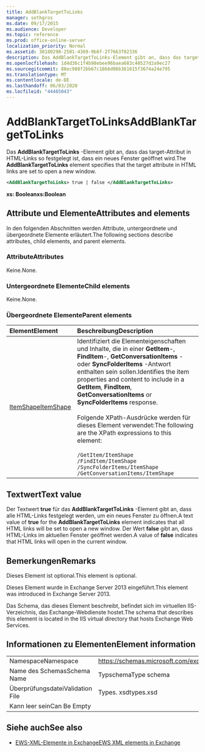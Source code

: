 ```yaml
---
title: AddBlankTargetToLinks
manager: sethgros
ms.date: 09/17/2015
ms.audience: Developer
ms.topic: reference
ms.prod: office-online-server
localization_priority: Normal
ms.assetid: 30180298-2501-4369-9b8f-2f7663f02336
description: Das AddBlankTargetToLinks-Element gibt an, dass das target-Attribut in HTML-Links so festgelegt ist, dass ein neues Fenster geöffnet wird.
ms.openlocfilehash: 1d4d36c1f4b98ebee96baea683c40527d2a9ec27
ms.sourcegitcommit: 88ec988f2bb67c1866d06b361615f3674a24e795
ms.translationtype: MT
ms.contentlocale: de-DE
ms.lasthandoff: 06/03/2020
ms.locfileid: "44465043"
---
```

# <a name="addblanktargettolinks"></a><span data-ttu-id="3ad3a-103">AddBlankTargetToLinks</span><span class="sxs-lookup"><span data-stu-id="3ad3a-103">AddBlankTargetToLinks</span></span>

<span data-ttu-id="3ad3a-104">Das **AddBlankTargetToLinks** -Element gibt an, dass das target-Attribut in HTML-Links so festgelegt ist, dass ein neues Fenster geöffnet wird.</span><span class="sxs-lookup"><span data-stu-id="3ad3a-104">The **AddBlankTargetToLinks** element specifies that the target attribute in HTML links are set to open a new window.</span></span> 
  
```XML
<AddBlankTargetToLinks> true | false </AddBlankTargetToLinks>
```

<span data-ttu-id="3ad3a-105">**xs: Boolean**</span><span class="sxs-lookup"><span data-stu-id="3ad3a-105">**xs:Boolean**</span></span>

## <a name="attributes-and-elements"></a><span data-ttu-id="3ad3a-106">Attribute und Elemente</span><span class="sxs-lookup"><span data-stu-id="3ad3a-106">Attributes and elements</span></span>

<span data-ttu-id="3ad3a-107">In den folgenden Abschnitten werden Attribute, untergeordnete und übergeordnete Elemente erläutert.</span><span class="sxs-lookup"><span data-stu-id="3ad3a-107">The following sections describe attributes, child elements, and parent elements.</span></span>
  
### <a name="attributes"></a><span data-ttu-id="3ad3a-108">Attribute</span><span class="sxs-lookup"><span data-stu-id="3ad3a-108">Attributes</span></span>

<span data-ttu-id="3ad3a-109">Keine.</span><span class="sxs-lookup"><span data-stu-id="3ad3a-109">None.</span></span>
  
### <a name="child-elements"></a><span data-ttu-id="3ad3a-110">Untergeordnete Elemente</span><span class="sxs-lookup"><span data-stu-id="3ad3a-110">Child elements</span></span>

<span data-ttu-id="3ad3a-111">Keine.</span><span class="sxs-lookup"><span data-stu-id="3ad3a-111">None.</span></span>
  
### <a name="parent-elements"></a><span data-ttu-id="3ad3a-112">Übergeordnete Elemente</span><span class="sxs-lookup"><span data-stu-id="3ad3a-112">Parent elements</span></span>

|<span data-ttu-id="3ad3a-113">**Element**</span><span class="sxs-lookup"><span data-stu-id="3ad3a-113">**Element**</span></span>|<span data-ttu-id="3ad3a-114">**Beschreibung**</span><span class="sxs-lookup"><span data-stu-id="3ad3a-114">**Description**</span></span>|
|:-----|:-----|
|[<span data-ttu-id="3ad3a-115">ItemShape</span><span class="sxs-lookup"><span data-stu-id="3ad3a-115">ItemShape</span></span>](itemshape.md) <br/> | <span data-ttu-id="3ad3a-116">Identifiziert die Elementeigenschaften und Inhalte, die in einer **GetItem**-, **FindItem**-, **GetConversationItems** -oder **SyncFolderItems** -Antwort enthalten sein sollen.</span><span class="sxs-lookup"><span data-stu-id="3ad3a-116">Identifies the item properties and content to include in a **GetItem**, **FindItem**, **GetConversationItems** or **SyncFolderItems** response.</span></span><br/><br/>  <span data-ttu-id="3ad3a-117">Folgende XPath-Ausdrücke werden für dieses Element verwendet:</span><span class="sxs-lookup"><span data-stu-id="3ad3a-117">The following are the XPath expressions to this element:</span></span><br/><br/>  `/GetItem/ItemShape` <br/>  `/FindItem/ItemShape` <br/>  `/SyncFolderItems/ItemShape` <br/>  `/GetConversationItems/ItemShape` <br/> |
   
## <a name="text-value"></a><span data-ttu-id="3ad3a-118">Textwert</span><span class="sxs-lookup"><span data-stu-id="3ad3a-118">Text value</span></span>

<span data-ttu-id="3ad3a-119">Der Textwert **true** für das **AddBlankTargetToLinks** -Element gibt an, dass alle HTML-Links festgelegt werden, um ein neues Fenster zu öffnen.</span><span class="sxs-lookup"><span data-stu-id="3ad3a-119">A text value of **true** for the **AddBlankTargetToLinks** element indicates that all HTML links will be set to open a new window.</span></span> <span data-ttu-id="3ad3a-120">Der Wert **false** gibt an, dass HTML-Links im aktuellen Fenster geöffnet werden.</span><span class="sxs-lookup"><span data-stu-id="3ad3a-120">A value of **false** indicates that HTML links will open in the current window.</span></span> 
  
## <a name="remarks"></a><span data-ttu-id="3ad3a-121">Bemerkungen</span><span class="sxs-lookup"><span data-stu-id="3ad3a-121">Remarks</span></span>

<span data-ttu-id="3ad3a-122">Dieses Element ist optional.</span><span class="sxs-lookup"><span data-stu-id="3ad3a-122">This element is optional.</span></span>
  
<span data-ttu-id="3ad3a-123">Dieses Element wurde in Exchange Server 2013 eingeführt.</span><span class="sxs-lookup"><span data-stu-id="3ad3a-123">This element was introduced in Exchange Server 2013.</span></span>
  
<span data-ttu-id="3ad3a-124">Das Schema, das dieses Element beschreibt, befindet sich im virtuellen IIS-Verzeichnis, das Exchange-Webdienste hostet.</span><span class="sxs-lookup"><span data-stu-id="3ad3a-124">The schema that describes this element is located in the IIS virtual directory that hosts Exchange Web Services.</span></span>
  
## <a name="element-information"></a><span data-ttu-id="3ad3a-125">Informationen zu Elementen</span><span class="sxs-lookup"><span data-stu-id="3ad3a-125">Element information</span></span>

|||
|:-----|:-----|
|<span data-ttu-id="3ad3a-126">Namespace</span><span class="sxs-lookup"><span data-stu-id="3ad3a-126">Namespace</span></span>  <br/> |https://schemas.microsoft.com/exchange/services/2006/types  <br/> |
|<span data-ttu-id="3ad3a-127">Name des Schemas</span><span class="sxs-lookup"><span data-stu-id="3ad3a-127">Schema Name</span></span>  <br/> |<span data-ttu-id="3ad3a-128">Typschema</span><span class="sxs-lookup"><span data-stu-id="3ad3a-128">Type schema</span></span>  <br/> |
|<span data-ttu-id="3ad3a-129">Überprüfungsdatei</span><span class="sxs-lookup"><span data-stu-id="3ad3a-129">Validation File</span></span>  <br/> |<span data-ttu-id="3ad3a-130">Types. xsd</span><span class="sxs-lookup"><span data-stu-id="3ad3a-130">types.xsd</span></span>  <br/> |
|<span data-ttu-id="3ad3a-131">Kann leer sein</span><span class="sxs-lookup"><span data-stu-id="3ad3a-131">Can Be Empty</span></span>  <br/> ||
   
## <a name="see-also"></a><span data-ttu-id="3ad3a-132">Siehe auch</span><span class="sxs-lookup"><span data-stu-id="3ad3a-132">See also</span></span>

- [<span data-ttu-id="3ad3a-133">EWS-XML-Elemente in Exchange</span><span class="sxs-lookup"><span data-stu-id="3ad3a-133">EWS XML elements in Exchange</span></span>](ews-xml-elements-in-exchange.md)

